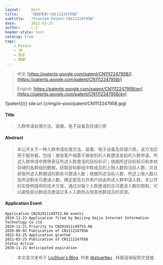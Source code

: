 ```yaml
---
layout:     post
title:      "授权专利-CN111224795B"
subtitle:   "Granted Patent-CN111224795B"
date:       2022-03-25
author:     L.S
header-style: text
catalog: true
tags:
    - Patent
    - IM
    - 快手
    - 群聊
---
```

> 中文 [https://patents.google.com/patent/CN111224795B/](https://patents.google.com/patent/CN111224795B/)
>
> English [https://patents.google.com/patent/CN111224795B/en](https://patents.google.com/patent/CN111224795B/en)

![patent]({{ site.url }}/img/in-post/patent/CN111224795B.jpg)
#### Title
> 入群申请处理方法、装置、电子设备及存储介质











#### Abstract
> 本公开关于一种入群申请处理方法、装置、电子设备及存储介质。该方法应用于服务器，包括：接收客户端基于接收到的入群邀请发起的入群申请，所述入群申请中携带表征所述入群邀请的目标标识；根据所述目标标识和本地存储的各群组的数据，获取目标群组中群成员的上限人数和当前人数，并且获取所述入群邀请的剩余可邀请人数；根据所述当前人数、所述上限人数以及所述剩余可邀请人数，确定是否允许用户经由所述入群申请入群。本公开的实施例提供的技术方案，通过对每个入群邀请的总可邀请人数的限制，可以避免部分群成员邀请过多人入群而占用其他群成员的资源。











#### Application Event
```
Application CN201911149753.8A events 
2019-11-21 Application filed by Beijing Dajia Internet Information Technology Co Ltd
2019-11-21 Priority to CN201911149753.8A
2020-06-02 Publication of CN111224795A
2022-03-25 Application granted
2022-03-25 Publication of CN111224795B
Status Active
2039-11-21 Anticipated expiration
```
> 本文首次发布于 [LiuShuo's Blog](https://liushuo.me), 作者 [@stuartlau](http://github.com/stuartlau) ,
转载请保留原文链接.
